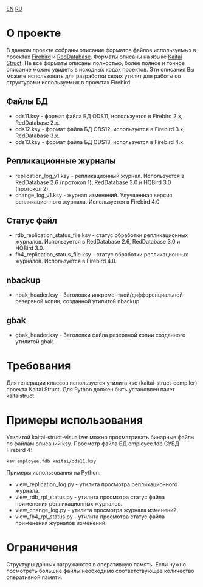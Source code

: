 [EN](README.md) [RU](README.ru.md)

# О проекте
В данном проекте собраны описание форматов файлов используемых в проектах [Firebird](https://firebirdsql.org/) и [RedDatabase](https://reddatabase.ru/). Форматы описаны на языке [Kaitai Struct](https://kaitai.io/). Не все форматы описаны полностью, более полное и точное описание можно увидеть в исходных кодах проектов.
Эти описания Вы можете использовать для разработки своих утилит для работы со структурами используемых в проектах Firebird.

## Файлы БД
* ods11.ksy - формат файла БД ODS11, используется в Firebird 2.x, RedDatabase 2.x.
* ods12.ksy - формат файла БД ODS12, используется в Firebird 3.x, RedDatabase 3.x.
* ods13.ksy - формат файла БД ODS13, используется в Firebird 4.x.

## Репликационные журналы
* replication_log_v1.ksy - репликационный журнал. Используется в RedDatabase 2.6 (протокол 1), RedDatabase 3.0 и HQBird 3.0 (протокол 2).
* change_log_v1.ksy - журнал изменений. Улучшенная версия репликационного журнала. Используется в Firebird 4.0.

## Статус файл
* rdb_replication_status_file.ksy - статус обработки репликационных журналов. Используется в RedDatabase 2.6, RedDatabase 3.0 и HQBird 3.0.
* fb4_replication_status_file.ksy - статус обработки репликационных журналов. Используется в Firebird 4.0.

## nbackup
* nbak_header.ksy - Заголовки инкрементной/дифференциальной резервной копии, созданной утилитой nbackup.

## gbak
* gbak_header.ksy - Заголовки файла резервной копии созданного утилитой gbak.

# Требования
Для генерации классов используется утилита ksc (kaitai-struct-compiler) проекта Kaitai Struct.
Для Python должен быть установлен пакет kaitaistruct.

# Примеры использования
Утилитой kaitai-struct-visualizer можно просматривать бинарные файлы по файлам описаний ksy.
Просмотр файла БД employee.fdb СУБД Firebird 4:

    ksv employee.fdb kaitai/ods11.ksy

Примеры использования на Python: 

* view_replication_log.py - утилита просмотра репликационного журнала.
* view_rdb_rpl_status.py - утилита просмотра статус файла применения репликационных журналов.
* view_change_log.py - утилита просмотра журнала изменений.
* view_fb4_rpl_status.py - утилита просмотра статус файла применения журналов изменений.

# Ограничения
Структуры данных загружаются в оперативную память. Если нужно посмотреть большие файлы необходимо соответствующее количество оперативной памяти.
